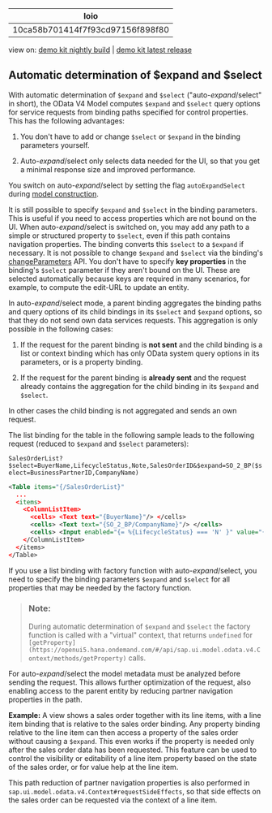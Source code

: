 <!-- loio10ca58b701414f7f93cd97156f898f80 -->

| loio |
| -----|
| 10ca58b701414f7f93cd97156f898f80 |

<div id="loio">

view on: [demo kit nightly build](https://openui5nightly.hana.ondemand.com/#/topic/10ca58b701414f7f93cd97156f898f80) | [demo kit latest release](https://openui5.hana.ondemand.com/#/topic/10ca58b701414f7f93cd97156f898f80)</div>

## Automatic determination of $expand and $select

With automatic determination of `$expand` and `$select` \("auto-$expand/$select" in short\), the OData V4 Model computes `$expand` and `$select` query options for service requests from binding paths specified for control properties. This has the following advantages:

1.  You don't have to add or change `$select` or `$expand` in the binding parameters yourself.

2.  Auto-$expand/$select only selects data needed for the UI, so that you get a minimal response size and improved performance.


You switch on auto-$expand/$select by setting the flag `autoExpandSelect` during [model construction](https://openui5.hana.ondemand.com/#/api/sap.ui.model.odata.v4.ODataModel/constructor).

It is still possible to specify `$expand` and `$select` in the binding parameters. This is useful if you need to access properties which are not bound on the UI. When auto-$expand/$select is switched on, you may add any path to a simple or structured property to `$select`, even if this path contains navigation properties. The binding converts this `$select` to a `$expand` if necessary. It is not possible to change `$expand` and `$select` via the binding's [changeParameters](https://openui5.hana.ondemand.com/#/api/sap.ui.model.odata.v4.ODataListBinding/methods/changeParameters) API. You don't have to specify **key properties** in the binding's `$select` parameter if they aren't bound on the UI. These are selected automatically because keys are required in many scenarios, for example, to compute the edit-URL to update an entity.

In auto-$expand/$select mode, a parent binding aggregates the binding paths and query options of its child bindings in its `$select` and `$expand` options, so that they do not send own data services requests. This aggregation is only possible in the following cases:

1.  If the request for the parent binding is **not sent** and the child binding is a list or context binding which has only OData system query options in its parameters, or is a property binding.

2.  If the request for the parent binding is **already sent** and the request already contains the aggregation for the child binding in its `$expand` and `$select`.


In other cases the child binding is not aggregated and sends an own request.

The list binding for the table in the following sample leads to the following request \(reduced to `$expand` and `$select` parameters\):

`SalesOrderList?$select=BuyerName,LifecycleStatus,Note,SalesOrderID&$expand=SO_2_BP($select=BusinessPartnerID,CompanyName)`

``` xml
<Table items="{/SalesOrderList}"
  ...
  <items>
    <ColumnListItem>
      <cells> <Text text="{BuyerName}"/> </cells>
      <cells> <Text text="{SO_2_BP/CompanyName}"/> </cells>
      <cells> <Input enabled="{= %{LifecycleStatus} === 'N' }" value="{Note}"/> </cells>
    </ColumnListItem>
  </items>
</Table>
```

If you use a list binding with factory function with auto-$expand/$select, you need to specify the binding parameters `$expand` and `$select` for all properties that may be needed by the factory function.

> ### Note:  
> During automatic determination of `$expand` and `$select` the factory function is called with a "virtual" context, that returns `undefined` for `[getProperty](https://openui5.hana.ondemand.com/#/api/sap.ui.model.odata.v4.Context/methods/getProperty)` calls.

For auto-$expand/$select the model metadata must be analyzed before sending the request. This allows further optimization of the request, also enabling access to the parent entity by reducing partner navigation properties in the path.

**Example:** A view shows a sales order together with its line items, with a line item binding that is relative to the sales order binding. Any property binding relative to the line item can then access a property of the sales order without causing a `$expand`. This even works if the property is needed only after the sales order data has been requested. This feature can be used to control the visibility or editability of a line item property based on the state of the sales order, or for value help at the line item.

This path reduction of partner navigation properties is also performed in `sap.ui.model.odata.v4.Context#requestSideEffects`, so that side effects on the sales order can be requested via the context of a line item.

